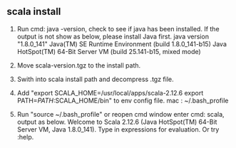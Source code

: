 ## scala install ##
1. Run cmd: java -version, check to see if java has been installed. If the output is not show as below, please install Java first.
java version "1.8.0_141"
Java(TM) SE Runtime Environment (build 1.8.0_141-b15)
Java HotSpot(TM) 64-Bit Server VM (build 25.141-b15, mixed mode)

2. Move scala-version.tgz to the install path.

3. Swith into scala install path and decompress .tgz file.

4. Add "export SCALA_HOME=/usr/local/apps/scala-2.12.6
export PATH=$PATH:$SCALA_HOME/bin" to env config file.
mac : ~/.bash_profile

5. Run "source ~/.bash_profile" or reopen cmd window enter cmd: scala, output as below.
Welcome to Scala 2.12.6 (Java HotSpot(TM) 64-Bit Server VM, Java 1.8.0_141).
Type in expressions for evaluation. Or try :help.
